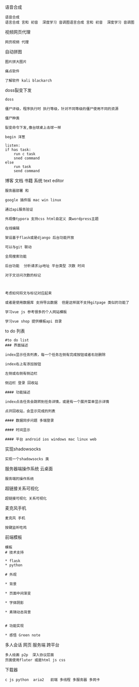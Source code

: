 语音合成
```
语音合成
语言合成 言和 初音  深度学习 音调图语言合成 言和 初音  深度学习 音调图
```

视频网页代理
```
网页视频 代理
```
自动拼图
```
图片拼大图片
```

```
痛点软件
```

```
了解软件 kali blackarch
```
doss裂变下发
```
doss

僵尸评级，程序执行时 执行等级，针对不同等级的僵尸使用不同的资源

僵尸种类

裂变命令下发,像台球桌上击球一样

begin 洋葱

listen:
if has task:
​    run c task
​    sned command
else
​    run task
​    send command
```
博客 文档 书籍 系统 text editor
```
服务器部署 和 

google 插件版 mac win linux

通过api服务验证

外观像typora 支持css html自定义 类wordpress主题

在线编辑

架设基于flask或是django 后台功能开放

可以与git 联动

全局搜索功能

后台功能  分析请求ip地址 平台类型 次数 时间

对于文访问次数的标记



考虑如何将文与标记对应起来

或者是使用数据库 支持导出数据  但是这样就不支持gitpage 类似的功能了

学习vue js 参考很多的个人网站模板

学习vue shop 提供模板api 目录
```
to do 列表
```
#to do list
### 界面描述

index显示任务列表，每一个任务左侧有完成按钮或者右划删除

index右上有添加按钮

左侧或右侧有侧边栏

侧边栏 登录 回收站

#### 功能描述

index点击任务会跳转到任务详情，或是有一个展开菜单显示详情

点开回收站，会显示完成的列表

#### 数据同步问题 多端登录

#### 时间显示

#### 平台 android ios windows mac linux web
```
实现shadowsocks
```
实现一个shadowsocks 类
```
服务器端操作系统 云桌面
```
服务端的操作系统
```
超链接关系可视化
```
超链接可视化 关系可视化
```
麦克风手机
```
麦克风 手机
```

```
按键监听吃鸡
```
前端模板
```
模板
# 技术支持

* flask
* python  

# 外观

* 背景

* 页面中间渐变

* 字体阴影

* 素锦动态背景


# 功能实现

* 感悟 Green note

```
多人会话 网页 服务端 跨平台
```
多人绘画 p2p  深入协议层面
页面使用fluter 或是html js css
```
下载器
```
c js python  aria2   前端 多线程 多服务器 多网卡
```

